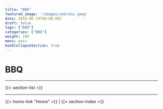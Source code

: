 ```yaml
---
title: "BBQ"
featured_image: '/images/zebrato.jpeg'
date: 2010-06-19T00:00:00Z
draft: false
tags: ["BBQ"]
categories: ["BBQ"]
weight: 100
menu: main
bookCollapseSection: true
---
```

# BBQ

---

{{< section-list >}}

---
{{< home-link "Home" >}} | {{< section-index >}}